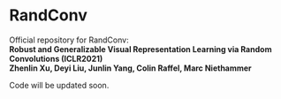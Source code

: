 # RandConv

Official repository for RandConv:\
**Robust and Generalizable Visual Representation Learning via Random Convolutions (ICLR2021)\
Zhenlin Xu, Deyi Liu, Junlin Yang, Colin Raffel, Marc Niethammer**

Code will be updated soon.

